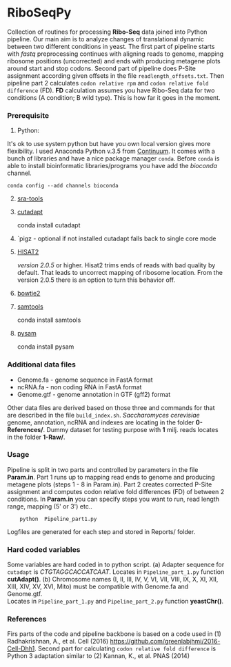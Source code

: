 # RiboSeqPy

Collection of routines for processing **Ribo-Seq** data joined into Python pipeline. Our main aim is to analyze changes of translational dynamic between two different conditions in yeast. The first part of pipeline  starts with _fastq_ preprocessing continues with aligning reads to genome, mapping ribosome positions (uncorrected) and ends with producing metagene plots around start and stop codons. Second part of pipeline does P-Site assignment according given offsets in the file `readlength_offsets.txt`. Then pipeline part 2 calculates `codon relative rpm` and `codon relative fold difference` (FD). __FD__ calculation assumes you have Ribo-Seq data for two conditions (A condition; B wild type). This is how far it goes in the moment.  


### Prerequisite
1) Python:

  It's ok to use system python but have you own local version gives more flexibility. I used Anaconda Python v.3.5 from [Continuum](https://www.continuum.io/downloads). It comes with a bunch of libraries and have a nice  package manager `conda`. Before `conda` is able to install bioinformatic libraries/programs you have add the _bioconda_ channel.
  
    conda config --add channels bioconda
2) [sra-tools](https://github.com/ncbi/sra-tools/wiki/Downloads) 
          
3) [cutadapt](https://cutadapt.readthedocs.io/en/stable/)

    conda install cutadapt
   
4) `pigz - optional if not installed cutadapt falls back to single core mode

5) [HISAT2](ftp://ftp.ccb.jhu.edu/pub/infphilo/hisat2/downloads)

   _version 2.0.5_ or higher.
   Hisat2 trims ends of reads with bad quality by default. That leads to uncorrect mapping of ribosome location. From the version 2.0.5 there is an option to turn this behavior off.
   
6) [bowtie2](http://bowtie-bio.sourceforge.net/bowtie2/index.shtml)

7) [samtools](https://github.com/samtools/samtools/) 

    conda install samtools
  
8) [pysam](https://github.com/pysam-developers/pysam)

    conda install pysam

### Additional data files

  * Genome.fa  - genome sequence in FastA format
  * ncRNA.fa   - non coding RNA in FastA format
  * Genome.gtf - genome annotation in GTF (gff2) format

Other data files are derived based on those three and commands for that are described in the file  `build_index.sh`.
_Saccharomyces cerevisiae_ genome, annotation, ncRNA and indexes are locating in the folder **0-References/**.
Dummy dataset for testing purpose with __1__ milj. reads locates in the folder **1-Raw/**.


### Usage
Pipeline is split in two parts and controlled by parameters in the file **Param.in**. Part 1 runs up to mapping read ends to genome and producing metagene plots (steps 1 -  8 in Param.in). Part 2 creates corrected P-Site assignment and computes codon relative fold differences (FD) of between 2 conditions. In  **Param.in** you can specify steps you want to run, read length range, mapping (5' or 3') etc.. 

```
    python  Pipeline_part1.py
```
Logfiles are generated for each step and stored in Reports/ folder.

### Hard coded variables
Some variables are hard coded in to python script. 
(a) Adapter sequence for `cutadapt`  is _CTGTAGGCACCATCAAT_. Locates in `Pipeline_part_1.py` function **cutAdapt()**.
(b) Chromosome names (I, II, III, IV, V, VI, VII, VIII, IX, X, XI, XII, XIII, XIV, XV, XVI, Mito) must be compatible with Genome.fa and Genome.gtf.    
Locates in `Pipeline_part_1.py` and `Pipeline_part_2.py` function **yeastChr()**.
### References
Firs parts of the code and pipeline backbone is based on a code used in  (1) Radhakrishnan, A., et al. Cell (2016)
https://github.com/greenlabjhmi/2016-Cell-Dhh1. Second part for calculating `codon relative fold difference` is Python 3 adaptation similar to (2) Kannan, K., et al. PNAS (2014)  

